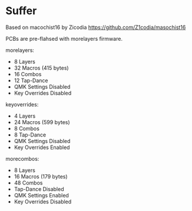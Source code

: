 # Suffer

Based on macochist16 by Zicodia https://github.com/Z1codia/masochist16

PCBs are pre-flahsed with morelayers firmware.

morelayers:
 - 8 Layers
 - 32 Macros (415 bytes)
 - 16 Combos
 - 12 Tap-Dance
 - QMK Settings Disabled
 - Key Overrides Disabled

keyoverrides:
 - 4 Layers
 - 24 Macros (599 bytes)
 - 8 Combos
 - 8 Tap-Dance
 - QMK Settings Disabled
 - Key Overrides Enabled

morecombos:
 - 8 Layers
 - 16 Macros (179 bytes)
 - 48 Combos
 - Tap-Dance Disabled
 - QMK Settings Enabled
 - Key Overrides Disabled